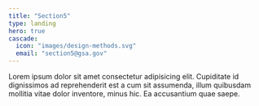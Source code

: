 ```yaml
---
title: "Section5"
type: landing
hero: true
cascade:
  icon: "images/design-methods.svg"
  email: "section5@gsa.gov"
---
```


Lorem ipsum dolor sit amet consectetur adipisicing elit. Cupiditate id dignissimos ad reprehenderit est a cum sit assumenda, illum quibusdam mollitia vitae dolor inventore, minus hic. Ea accusantium quae saepe.
